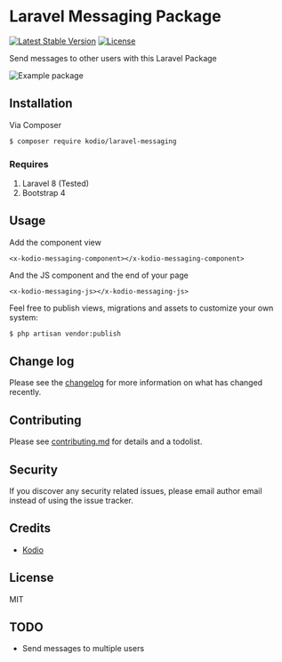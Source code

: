
# Laravel Messaging Package

[![Latest Stable Version](https://poser.pugx.org/kodio/laravel-messaging/v)](//packagist.org/packages/kodio/laravel-messaging)  [![License](https://poser.pugx.org/kodio/laravel-messaging/license)](//packagist.org/packages/kodio/laravel-messaging)

Send messages to other users with this Laravel Package

![Example package](https://user-images.githubusercontent.com/6561770/105366400-95073e00-5bff-11eb-9a88-ad111150b944.png)

## Installation

Via Composer

``` bash
$ composer require kodio/laravel-messaging
```

### Requires

 1. Laravel 8 (Tested)
 2. Bootstrap 4

## Usage

Add the component view

    <x-kodio-messaging-component></x-kodio-messaging-component>

And the JS component and the end of your page

    <x-kodio-messaging-js></x-kodio-messaging-js>

Feel free to publish views, migrations and assets to customize your own system:

``` bash
$ php artisan vendor:publish
```

## Change log

Please see the [changelog](changelog.md) for more information on what has changed recently.

## Contributing

Please see [contributing.md](contributing.md) for details and a todolist.

## Security

If you discover any security related issues, please email author email instead of using the issue tracker.

## Credits

- [Kodio][link-author]

## License
MIT

## TODO
- Send messages to multiple users

[ico-version]: https://img.shields.io/packagist/v/kodio/laravel-messaging.svg?style=flat-square
[ico-downloads]: https://img.shields.io/packagist/dt/kodio/laravel-messaging.svg?style=flat-square

[link-packagist]: https://packagist.org/packages/kodio/laravel-messaging
[link-downloads]: https://packagist.org/packages/kodio/laravel-messaging
[link-travis]: https://travis-ci.org/kodio/laravel-messaging
[link-styleci]: https://styleci.io/repos/12345678
[link-author]: https://github.com/kodio
